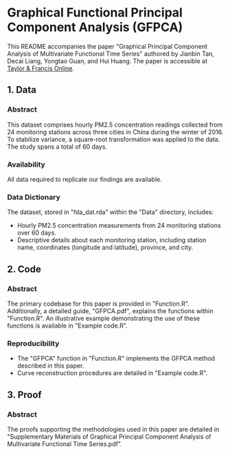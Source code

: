 # Graphical Functional Principal Component Analysis (GFPCA)

This README accompanies the paper "Graphical Principal Component Analysis of Multivariate Functional Time Series" authored by Jianbin Tan, Decai Liang, Yongtao Guan, and Hui Huang. The paper is accessible at [Taylor & Francis Online](https://www.tandfonline.com/doi/full/10.1080/01621459.2024.2302198).

## 1. Data
### Abstract

This dataset comprises hourly PM2.5 concentration readings collected from 24 monitoring stations across three cities in China during the winter of 2016. To stabilize variance, a square-root transformation was applied to the data. The study spans a total of 60 days.

### Availability
All data required to replicate our findings are available.

### Data Dictionary
The dataset, stored in "fda_dat.rda" within the "Data" directory, includes:
- Hourly PM2.5 concentration measurements from 24 monitoring stations over 60 days.
- Descriptive details about each monitoring station, including station name, coordinates (longitude and latitude), province, and city.

## 2. Code
### Abstract
The primary codebase for this paper is provided in "Function.R". Additionally, a detailed guide, "GFPCA.pdf", explains the functions within "Function.R". An illustrative example demonstrating the use of these functions is available in "Example code.R".

### Reproducibility
- The "GFPCA" function in "Function.R" implements the GFPCA method described in this paper.
- Curve reconstruction procedures are detailed in "Example code.R".

## 3. Proof
### Abstract
The proofs supporting the methodologies used in this paper are detailed in "Supplementary Materials of Graphical Principal Component Analysis of Multivariate Functional Time Series.pdf".